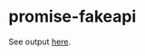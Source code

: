 # promise-fakeapi

See output [here](https://gist.github.com/lidderupk/017eba53763733fa47c7d91933c5e94c#file-promise-fakeapi-log]).
